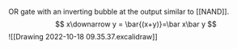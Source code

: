 OR gate with an inverting bubble at the output similar to [[NAND]].
$$ x\downarrow y = \bar{(x+y)}=\bar x\bar y $$
![[Drawing 2022-10-18 09.35.37.excalidraw]]

